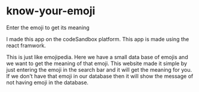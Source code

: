 # know-your-emoji
Enter the emoji to get its meaning

I made this app on the codeSandbox platform. 
This app is made using the react framwork.

This is just like emojipedia. Here we have a small data base of emojis and we want to get the meaning of that emoji.
This website made it simple by just entering the emoji in the search bar and it will get the meaning for you.
If we don't have that emoji in our database then it will show the message of not having emoji in the database.
